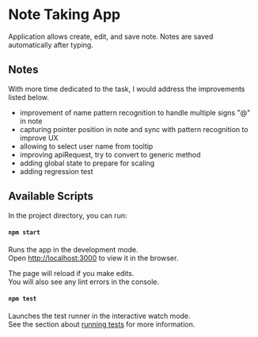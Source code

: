 # Note Taking App

Application allows create, edit, and save note. Notes are saved automatically after typing.

## Notes

With more time dedicated to the task, I would address the improvements listed below.

- improvement of name pattern recognition to handle multiple signs "@" in note
- capturing pointer position in note and sync with pattern recognition to improve UX
- allowing to select user name from tooltip
- improving apiRequest, try to convert to generic method
- adding global state to prepare for scaling
- adding regression test

## Available Scripts

In the project directory, you can run:

#### `npm start`

Runs the app in the development mode.\
Open [http://localhost:3000](http://localhost:3000) to view it in the browser.

The page will reload if you make edits.\
You will also see any lint errors in the console.

#### `npm test`

Launches the test runner in the interactive watch mode.\
See the section about [running tests](https://facebook.github.io/create-react-app/docs/running-tests) for more information.
